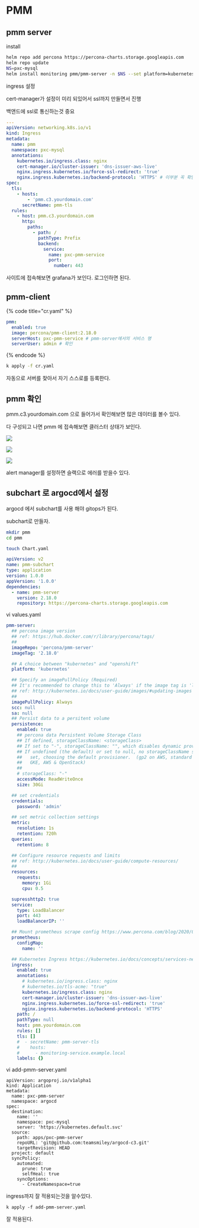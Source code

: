 # PMM

## pmm server

install

```bash
helm repo add percona https://percona-charts.storage.googleapis.com
helm repo update
NS=pxc-mysql
helm install monitoring pmm/pmm-server -n $NS --set platform=kubernetes --set "credentials.password=your_password"
```

ingress 설정

cert-manager가 설정이 미리 되있어서 ssl까지 만들면서 진행

백앤드에 ssl로 통신하는것 중요

```yaml
---
apiVersion: networking.k8s.io/v1
kind: Ingress
metadata:
  name: pmm
  namespace: pxc-mysql
  annotations:
    kubernetes.io/ingress.class: nginx
    cert-manager.io/cluster-issuer: 'dns-issuer-aws-live'
    nginx.ingress.kubernetes.io/force-ssl-redirect: 'true'
    nginx.ingress.kubernetes.io/backend-protocol: 'HTTPS' # 이부분 꼭 확인
spec:
  tls:
    - hosts:
        - 'pmm.c3.yourdomain.com'
      secretName: pmm-tls
  rules:
    - host: pmm.c3.yourdomain.com
      http:
        paths:
          - path: /
            pathType: Prefix
            backend:
              service:
                name: pxc-pmm-service
                port:
                  number: 443
```

사이트에 접속해보면 grafana가 보인다. 로그인하면 된다.

## pmm-client

{% code title="cr.yaml" %}

```yaml
pmm:
  enabled: true
  image: percona/pmm-client:2.18.0
  serverHost: pxc-pmm-service # pmm-server에서의 서비스 명
  serverUser: admin # 확인
```

{% endcode %}

```sh
k apply -f cr.yaml
```

자동으로 서버를 찾아서 자기 스스로를 등록한다.

## pmm 확인

pmm.c3.yourdomain.com 으로 들어가서 확인해보면 많은 데이터를 볼수 있다.

다 구성되고 나면 pmm 에 접속해보면 클러스터 상태가 보인다.

![](https://github.com/teamsmiley/gitbook-cicd/tree/c4b68f9c45e45a9eb17b11a061898c948c5d845c/db/.gitbook/assets/2021-08-19-06-22-40.png)

![](https://github.com/teamsmiley/gitbook-cicd/tree/c4b68f9c45e45a9eb17b11a061898c948c5d845c/db/.gitbook/assets/2021-08-19-06-27-22.png)

![](https://github.com/teamsmiley/gitbook-cicd/tree/c4b68f9c45e45a9eb17b11a061898c948c5d845c/db/.gitbook/assets/2021-08-19-06-38-25.png)

alert manager를 설정하면 슬랙으로 에러를 받을수 있다.

## subchart 로 argocd에서 설정

argocd 에서 subchart를 사용 해야 gitops가 된다.

subchart로 만들자.

```bash
mkdir pmm
cd pmm

touch Chart.yaml
```

```yml
apiVersion: v2
name: pmm-subchart
type: application
version: 1.0.0
appVersion: '1.0.0'
dependencies:
  - name: pmm-server
    version: 2.18.0
    repository: https://percona-charts.storage.googleapis.com
```

vi values.yaml

```yaml
pmm-server:
  ## percona image version
  ## ref: https://hub.docker.com/r/library/percona/tags/
  ##
  imageRepo: 'percona/pmm-server'
  imageTag: '2.18.0'

  ## A choice between "kubernetes" and "openshift"
  platform: 'kubernetes'

  ## Specify an imagePullPolicy (Required)
  ## It's recommended to change this to 'Always' if the image tag is 'latest'
  ## ref: http://kubernetes.io/docs/user-guide/images/#updating-images
  ##
  imagePullPolicy: Always
  scc: null
  sa: null
  ## Persist data to a persitent volume
  persistence:
    enabled: true
    ## percona data Persistent Volume Storage Class
    ## If defined, storageClassName: <storageClass>
    ## If set to "-", storageClassName: "", which disables dynamic provisioning
    ## If undefined (the default) or set to null, no storageClassName spec is
    ##   set, choosing the default provisioner.  (gp2 on AWS, standard on
    ##   GKE, AWS & OpenStack)
    ##
    # storageClass: "-"
    accessMode: ReadWriteOnce
    size: 30Gi

  ## set credentials
  credentials:
    password: 'admin'

  ## set metric collection settings
  metric:
    resolution: 1s
    retention: 720h
  queries:
    retention: 8

  ## Configure resource requests and limits
  ## ref: http://kubernetes.io/docs/user-guide/compute-resources/
  ##
  resources:
    requests:
      memory: 1Gi
      cpu: 0.5

  supresshttp2: true
  service:
    type: LoadBalancer
    port: 443
    loadBalancerIP: ''

  ## Mount prometheus scrape config https://www.percona.com/blog/2020/03/23/extending-pmm-prometheus-configuration/
  prometheus:
    configMap:
      name: ''

  ## Kubernetes Ingress https://kubernetes.io/docs/concepts/services-networking/ingress
  ingress:
    enabled: true
    annotations:
      # kubernetes.io/ingress.class: nginx
      # kubernetes.io/tls-acme: "true"
      kubernetes.io/ingress.class: nginx
      cert-manager.io/cluster-issuer: 'dns-issuer-aws-live'
      nginx.ingress.kubernetes.io/force-ssl-redirect: 'true'
      nginx.ingress.kubernetes.io/backend-protocol: 'HTTPS'
    path: /
    pathType: null
    host: pmm.yourdomain.com
    rules: []
    tls: []
    #  - secretName: pmm-server-tls
    #    hosts:
    #      - monitoring-service.example.local
    labels: {}
```

vi add-pmm-server.yaml

```text
apiVersion: argoproj.io/v1alpha1
kind: Application
metadata:
  name: pxc-pmm-server
  namespace: argocd
spec:
  destination:
    name: ''
    namespace: pxc-mysql
    server: 'https://kubernetes.default.svc'
  source:
    path: apps/pxc-pmm-server
    repoURL: 'git@github.com:teamsmiley/argocd-c3.git'
    targetRevision: HEAD
  project: default
  syncPolicy:
    automated:
      prune: true
      selfHeal: true
    syncOptions:
      - CreateNamespace=true
```

ingress까지 잘 적용되는것을 알수있다.

`k apply -f add-pmm-server.yaml`

잘 적용된다.
